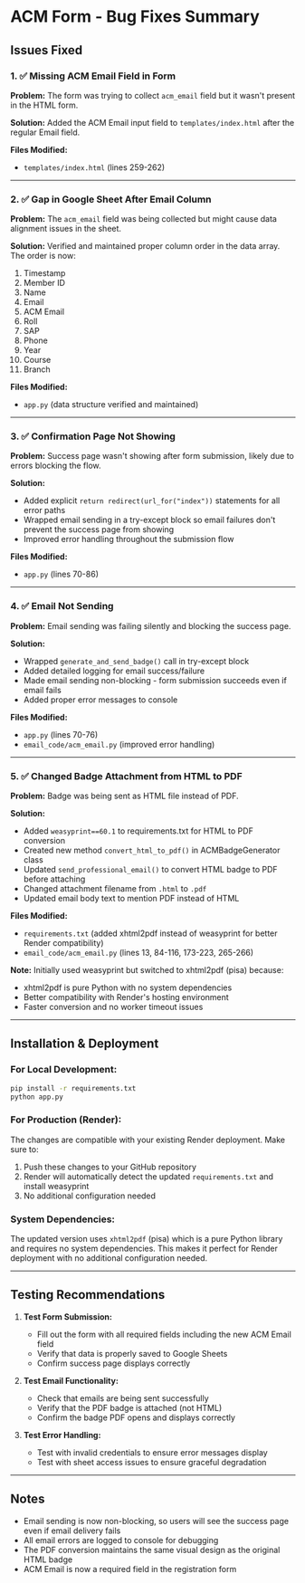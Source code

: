 # ACM Form - Bug Fixes Summary

## Issues Fixed

### 1. ✅ Missing ACM Email Field in Form
**Problem:** The form was trying to collect `acm_email` field but it wasn't present in the HTML form.

**Solution:** Added the ACM Email input field to `templates/index.html` after the regular Email field.

**Files Modified:**
- `templates/index.html` (lines 259-262)

---

### 2. ✅ Gap in Google Sheet After Email Column
**Problem:** The `acm_email` field was being collected but might cause data alignment issues in the sheet.

**Solution:** Verified and maintained proper column order in the data array. The order is now:
1. Timestamp
2. Member ID
3. Name
4. Email
5. ACM Email
6. Roll
7. SAP
8. Phone
9. Year
10. Course
11. Branch

**Files Modified:**
- `app.py` (data structure verified and maintained)

---

### 3. ✅ Confirmation Page Not Showing
**Problem:** Success page wasn't showing after form submission, likely due to errors blocking the flow.

**Solution:** 
- Added explicit `return redirect(url_for("index"))` statements for all error paths
- Wrapped email sending in a try-except block so email failures don't prevent the success page from showing
- Improved error handling throughout the submission flow

**Files Modified:**
- `app.py` (lines 70-86)

---

### 4. ✅ Email Not Sending
**Problem:** Email sending was failing silently and blocking the success page.

**Solution:**
- Wrapped `generate_and_send_badge()` call in try-except block
- Added detailed logging for email success/failure
- Made email sending non-blocking - form submission succeeds even if email fails
- Added proper error messages to console

**Files Modified:**
- `app.py` (lines 70-76)
- `email_code/acm_email.py` (improved error handling)

---

### 5. ✅ Changed Badge Attachment from HTML to PDF
**Problem:** Badge was being sent as HTML file instead of PDF.

**Solution:**
- Added `weasyprint==60.1` to requirements.txt for HTML to PDF conversion
- Created new method `convert_html_to_pdf()` in ACMBadgeGenerator class
- Updated `send_professional_email()` to convert HTML badge to PDF before attaching
- Changed attachment filename from `.html` to `.pdf`
- Updated email body text to mention PDF instead of HTML

**Files Modified:**
- `requirements.txt` (added xhtml2pdf instead of weasyprint for better Render compatibility)
- `email_code/acm_email.py` (lines 13, 84-116, 173-223, 265-266)

**Note:** Initially used weasyprint but switched to xhtml2pdf (pisa) because:
- xhtml2pdf is pure Python with no system dependencies
- Better compatibility with Render's hosting environment
- Faster conversion and no worker timeout issues

---

## Installation & Deployment

### For Local Development:
```bash
pip install -r requirements.txt
python app.py
```

### For Production (Render):
The changes are compatible with your existing Render deployment. Make sure to:
1. Push these changes to your GitHub repository
2. Render will automatically detect the updated `requirements.txt` and install weasyprint
3. No additional configuration needed

### System Dependencies:
The updated version uses `xhtml2pdf` (pisa) which is a pure Python library and requires no system dependencies. This makes it perfect for Render deployment with no additional configuration needed.

---

## Testing Recommendations

1. **Test Form Submission:**
   - Fill out the form with all required fields including the new ACM Email field
   - Verify that data is properly saved to Google Sheets
   - Confirm success page displays correctly

2. **Test Email Functionality:**
   - Check that emails are being sent successfully
   - Verify that the PDF badge is attached (not HTML)
   - Confirm the badge PDF opens and displays correctly

3. **Test Error Handling:**
   - Test with invalid credentials to ensure error messages display
   - Test with sheet access issues to ensure graceful degradation

---

## Notes

- Email sending is now non-blocking, so users will see the success page even if email delivery fails
- All email errors are logged to console for debugging
- The PDF conversion maintains the same visual design as the original HTML badge
- ACM Email is now a required field in the registration form
